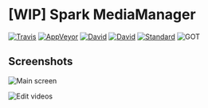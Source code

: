 # [WIP] Spark MediaManager

[![Travis](https://img.shields.io/travis/GabrielDuarteM/spark-mediamanager/mui-v1.svg?style=flat-square)](https://travis-ci.org/GabrielDuarteM/spark-mediamanager)
[![AppVeyor](https://img.shields.io/appveyor/ci/gabrielduartem/spark-mediamanager/mui-v1.svg?style=flat-square)](https://ci.appveyor.com/project/GabrielDuarteM/spark-mediamanager)
[![David](https://img.shields.io/david/GabrielDuarteM/spark-mediamanager/mui-v1.svg?style=flat-square)](https://david-dm.org/gabrielduartem/spark-mediamanager)
[![David](https://img.shields.io/david/dev/gabrielduartem/spark-mediamanager/mui-v1.svg?style=flat-square)](https://david-dm.org/gabrielduartem/spark-mediamanager)
[![Standard](https://img.shields.io/badge/code%20style-standard-brightgreen.svg?style=flat-square)](https://standardjs.com/)
![GOT](https://img.shields.io/badge/valar-morghulis-brightgreen.svg?style=flat-square)

## Screenshots

![Main screen](http://i.imgur.com/P33ZfDZ.jpg)

![Edit videos](http://i.imgur.com/qPKHeS9.jpg)
